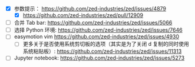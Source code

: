 - [x] 参数提示： https://github.com/zed-industries/zed/issues/4879
    - [x] https://github.com/zed-industries/zed/pull/12909
- [ ] 合并 Tab bar: https://github.com/zed-industries/zed/issues/5066
- [ ] 选择 Python 环境: https://github.com/zed-industries/zed/issues/7646
- [ ] easymotion vim https://github.com/zed-industries/zed/issues/4930
    - [ ] 更多关于是否使用系统剪切板的选项（其实是为了关闭 d 复制的同时使用系统粘贴板）: https://github.com/zed-industries/zed/issues/11313
- [ ] Jupyter notebook: https://github.com/zed-industries/zed/issues/5273
